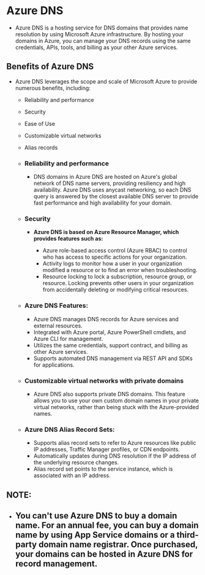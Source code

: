 # Azure DNS

- Azure DNS is a hosting service for DNS domains that provides name resolution by using Microsoft Azure infrastructure. By hosting your domains in Azure, you can manage your DNS records using the same credentials, APIs, tools, and billing as your other Azure services.


## Benefits of Azure DNS
- Azure DNS leverages the scope and scale of Microsoft Azure to provide numerous benefits, including:

    - Reliability and performance
    - Security
    - Ease of Use
    - Customizable virtual networks
    - Alias records

    - ### Reliability and performance
      - DNS domains in Azure DNS are hosted on Azure's global network of DNS name servers, providing resiliency and high availability. Azure DNS uses anycast networking, so each DNS query is answered by the closest available DNS server to provide fast performance and high availability for your domain.

    - ### Security
        - **Azure DNS is based on Azure Resource Manager, which provides features such as:**

            - Azure role-based access control (Azure RBAC) to control who has access to specific actions for your organization.
            - Activity logs to monitor how a user in your organization modified a resource or to find an error when troubleshooting.
            - Resource locking to lock a subscription, resource group, or resource. Locking prevents other users in your organization from accidentally deleting or modifying critical resources.

    - ### Azure DNS Features:

      - Azure DNS manages DNS records for Azure services and external resources.
      - Integrated with Azure portal, Azure PowerShell cmdlets, and Azure CLI for management.
      - Utilizes the same credentials, support contract, and billing as other Azure services.
      - Supports automated DNS management via REST API and SDKs for applications.

    - ### Customizable virtual networks with private domains
        - Azure DNS also supports private DNS domains. This feature allows you to use your own custom domain names in your private virtual networks, rather than being stuck with the Azure-provided names.

    - ### Azure DNS Alias Record Sets:

        - Supports alias record sets to refer to Azure resources like public IP addresses, Traffic Manager profiles, or CDN endpoints.
        - Automatically updates during DNS resolution if the IP address of the underlying resource changes.
        - Alias record set points to the service instance, which is associated with an IP address.


## NOTE:

- ## You can't use Azure DNS to buy a domain name. For an annual fee, you can buy a domain name by using App Service domains or a third-party domain name registrar. Once purchased, your domains can be hosted in Azure DNS for record management.



